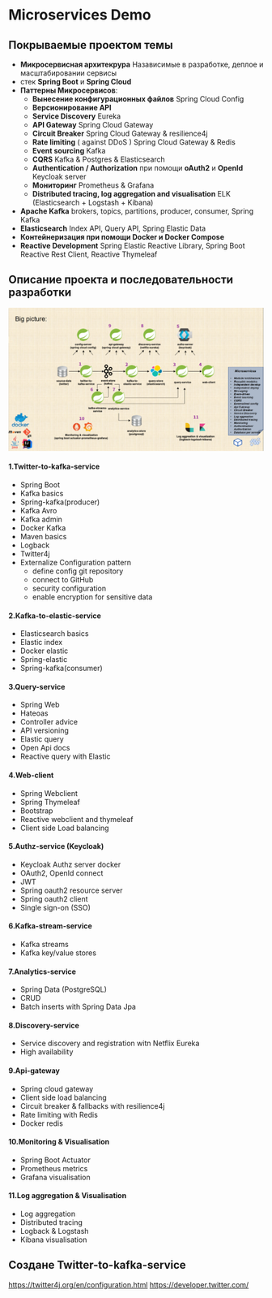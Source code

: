 # Microservices Demo

## Покрываемые проектом темы

* **Микросервисная архитекрура** Назависимые в разработке, деплое и масштабировании сервисы
* стек **Spring Boot** и **Spring Cloud**
* **Паттерны Микросервисов**:
    * **Вынесение конфигурационных файлов** Spring Cloud Config
    * **Версионирование API**
    * **Service Discovery** Eureka
    * **API Gateway** Spring Cloud Gateway
    * **Circuit Breaker** Spring Cloud Gateway & resilience4j
    * **Rate limiting** ( against DDoS ) Spring Cloud Gateway & Redis
    * **Event sourcing** Kafka
    * **CQRS** Kafka & Postgres & Elasticsearch
    * **Authentication / Authorization** при помощи **oAuth2** и **OpenId** Keycloak server
    * **Мониторинг** Prometheus & Grafana
    * **Distributed tracing, log aggregation and visualisation** ELK (Elasticsearch + Logstash + Kibana)
* **Apache Kafka** brokers, topics, partitions, producer, consumer, Spring Kafka
* **Elasticsearch** Index API, Query API, Spring Elastic Data
* **Контейнеризация при помощи Docker и Docker Compose**
* **Reactive Development** Spring Elastic Reactive Library, Spring Boot Reactive Rest Client, Reactive Thymeleaf

## Описание проекта и последовательности разработки

![Microservices Demo Project Big Picture](project.png)

#### 1.Twitter-to-kafka-service
* Spring Boot
* Kafka basics
* Spring-kafka(producer)
* Kafka Avro
* Kafka admin
* Docker Kafka
* Maven basics
* Logback
* Twitter4j 
* Externalize Configuration pattern
    * define config git repository
    * connect to GitHub
    * security configuration
    * enable encryption for sensitive data
    
#### 2.Kafka-to-elastic-service
* Elasticsearch basics
* Elastic index
* Docker elastic 
* Spring-elastic
* Spring-kafka(consumer)

#### 3.Query-service
* Spring Web
* Hateoas
* Controller advice
* API versioning
* Elastic query
* Open Api docs
* Reactive query with Elastic

#### 4.Web-client
* Spring Webсlient
* Spring Thymeleaf
* Bootstrap
* Reactive webclient and thymeleaf
* Client side Load balancing

#### 5.Authz-service (Keycloak)
* Keycloak Authz server docker
* OAuth2, OpenId connect
* JWT
* Spring oauth2 resource server
* Spring oauth2 client
* Single sign-on (SSO)

#### 6.Kafka-stream-service
* Kafka streams
* Kafka key/value stores

#### 7.Analytics-service
* Spring Data (PostgreSQL)
* CRUD
* Batch inserts with Spring Data Jpa

#### 8.Discovery-service
* Service discovery and registration witn Netflix Eureka
* High availability

#### 9.Api-gateway
* Spring cloud gateway
* Client side load balancing
* Circuit breaker & fallbacks with resilience4j
* Rate limiting with Redis
* Docker redis

#### 10.Monitoring & Visualisation
* Spring Boot Actuator
* Prometheus metrics
* Grafana visualisation

#### 11.Log aggregation & Visualisation
* Log aggregation
* Distributed tracing
* Logback & Logstash
* Kibana visualisation

## Создане Twitter-to-kafka-service

https://twitter4j.org/en/configuration.html
https://developer.twitter.com/

